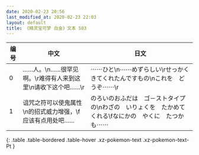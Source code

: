 ```yaml
---
date: 2020-02-23 20:56
last_modified_at: 2020-02-23 22:03
layout: default
title: 《精灵宝可梦 白金》文本 503
---
```

| 编号 | 中文 | 日文 |
| ---- | ---- | ---- |
| 0 | ……人。\n……很罕见啊。\r难得有人来到这里\n请收下这个吧……\r | ⋯⋯ひと\n⋯⋯めずらしい\rせっかく　きてくれたんですもの\nこれを　どうぞ⋯⋯\r |
| 1 | 诅咒之符可以使鬼属性\n的招式威力增强，\f应该有点用处吧…… | のろいのおふだは　ゴ－ストタイプの\nわざの　いりょくを　たかめてくれる\fなにかの　やくに　たつかも⋯⋯ |
{: .table .table-bordered .table-hover .xz-pokemon-text .xz-pokemon-text-Pt }